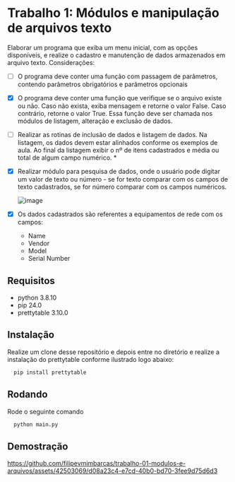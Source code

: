 
# Trabalho 1: Módulos e manipulação de arquivos texto

Elaborar um programa que exiba um menu inicial, com as opções disponíveis, e realize o cadastro e manutenção de dados armazenados em arquivo texto. Considerações:

- [ ]  O programa deve conter uma função com passagem de parâmetros, contendo parâmetros obrigatórios e parâmetros opcionais
- [x] O programa deve conter uma função que verifique se o arquivo existe ou não. Caso não exista, exiba mensagem e retorne o valor False. Caso contrário, retorne o valor True. Essa função deve ser chamada nos módulos de listagem, alteração e exclusão de dados.
- [ ] Realizar as rotinas de inclusão de dados e listagem de dados. Na listagem, os dados devem estar alinhados conforme os exemplos de aula. Ao final da listagem exibir o nº de itens cadastrados e média ou total de algum campo numérico. *
- [x] Realizar módulo para pesquisa de dados, onde o usuário pode digitar um valor de texto ou número - se for texto comparar com os campos de texto cadastrados, se for número comparar com os campos numéricos.

    ![image](https://github.com/filipevmimbarcas/trabalho-01-modulos-e-arquivos/assets/42503069/41b77c3e-eacc-483b-aab5-af54984d66b9)

- [x] Os dados cadastrados são referentes a equipamentos de rede com os campos:
  - Name
  - Vendor
  - Model
  - Serial Number
     
## Requisitos
- python 3.8.10
- pip 24.0
- prettytable 3.10.0

## Instalação
Realize um clone desse repositório e depois entre no diretório e realize a instalação do prettytable conforme ilustrado logo abaixo:

```bash
  pip install prettytable
```

## Rodando 

Rode o seguinte comando

```bash
  python main.py
```
## Demostração

https://github.com/filipevmimbarcas/trabalho-01-modulos-e-arquivos/assets/42503069/d08a23c4-e7cd-40b0-bd70-3fee9d75d6d3


